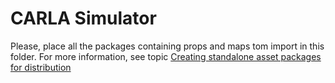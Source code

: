 CARLA Simulator
===============

Please, place all the packages containing props and maps tom import in this folder. For more information, see topic [Creating standalone asset packages for distribution](https://carla.readthedocs.io/en/latest/asset_packages_for_dist/)
